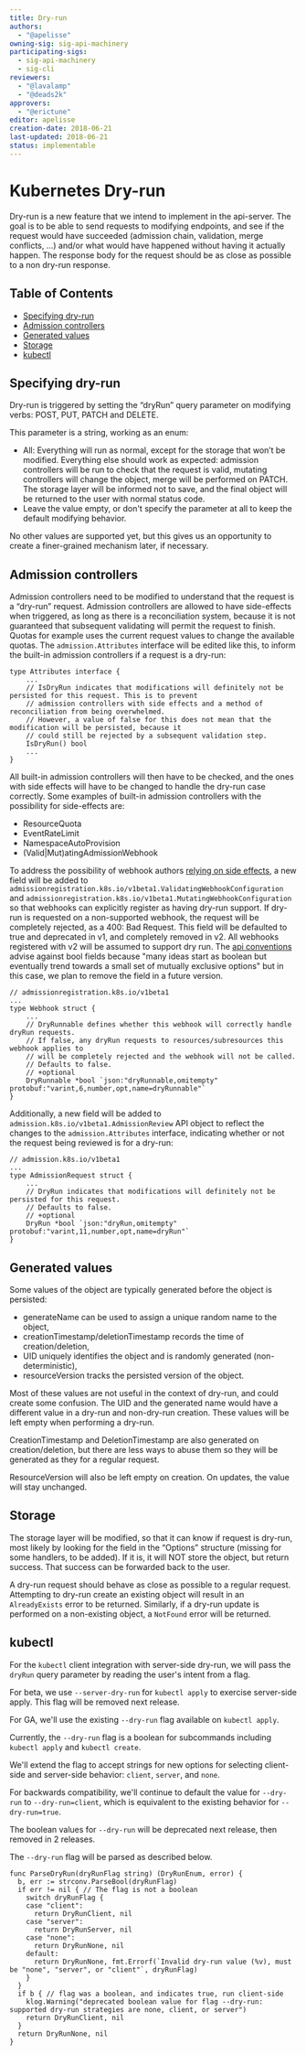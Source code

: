 ```yaml
---
title: Dry-run
authors:
  - "@apelisse"
owning-sig: sig-api-machinery
participating-sigs:
  - sig-api-machinery
  - sig-cli
reviewers:
  - "@lavalamp"
  - "@deads2k"
approvers:
  - "@erictune"
editor: apelisse
creation-date: 2018-06-21
last-updated: 2018-06-21
status: implementable
---
```


# Kubernetes Dry-run

Dry-run is a new feature that we intend to implement in the api-server. The goal
is to be able to send requests to modifying endpoints, and see if the request
would have succeeded (admission chain, validation, merge conflicts, ...) and/or
what would have happened without having it actually happen. The response body
for the request should be as close as possible to a non dry-run response.

## Table of Contents

<!-- toc -->
- [Specifying dry-run](#specifying-dry-run)
- [Admission controllers](#admission-controllers)
- [Generated values](#generated-values)
- [Storage](#storage)
- [kubectl](#kubectl)
<!-- /toc -->

## Specifying dry-run

Dry-run is triggered by setting the “dryRun” query parameter on modifying
verbs: POST, PUT, PATCH and DELETE.

This parameter is a string, working as an enum:
- All: Everything will run as normal, except for the storage that won’t be
  modified. Everything else should work as expected: admission controllers will
  be run to check that the request is valid, mutating controllers will change
  the object, merge will be performed on PATCH. The storage layer will be
  informed not to save, and the final object will be returned to the user with
  normal status code.
- Leave the value empty, or don't specify the parameter at all to keep the
  default modifying behavior.

No other values are supported yet, but this gives us an opportunity to create a
finer-grained mechanism later, if necessary.

## Admission controllers

Admission controllers need to be modified to understand that the request is a
“dry-run” request. Admission controllers are allowed to have side-effects
when triggered, as long as there is a reconciliation system, because it is not
guaranteed that subsequent validating will permit the request to finish.
Quotas for example uses the current request values to change the available quotas.
The ```admission.Attributes``` interface will be edited like this, to inform the
built-in admission controllers if a request is a dry-run:
```golang
type Attributes interface {
	...
	// IsDryRun indicates that modifications will definitely not be persisted for this request. This is to prevent
	// admission controllers with side effects and a method of reconciliation from being overwhelmed.
	// However, a value of false for this does not mean that the modification will be persisted, because it
	// could still be rejected by a subsequent validation step.
	IsDryRun() bool
	...
}
```

All built-in admission controllers will then have to be checked, and the ones with side
effects will have to be changed to handle the dry-run case correctly. Some examples of
built-in admission controllers with the possibility for side-effects are:
- ResourceQuota
- EventRateLimit
- NamespaceAutoProvision
- (Valid|Mut)atingAdmissionWebhook

To address the possibility of webhook authors [relying on side effects](https://github.com/kubernetes/website/blame/836629cb118e0f74545cc7d6d97aa6b9edfa1a16/content/en/docs/reference/access-authn-authz/admission-controllers.md#L582-L584), a new field
will be added to ```admissionregistration.k8s.io/v1beta1.ValidatingWebhookConfiguration``` and
```admissionregistration.k8s.io/v1beta1.MutatingWebhookConfiguration``` so that webhooks
can explicitly register as having dry-run support.
If dry-run is requested on a non-supported webhook, the request will be completely rejected,
as a 400: Bad Request. This field will be defaulted to true and deprecated in v1, and completely removed in v2.
All webhooks registered with v2 will be assumed to support dry run. The [api conventions](https://github.com/kubernetes/community/blob/master/contributors/devel/sig-architecture/api-conventions.md) advise
against bool fields because "many ideas start as boolean but eventually trend towards a small set
of mutually exclusive options" but in this case, we plan to remove the field in a future version.
```golang
// admissionregistration.k8s.io/v1beta1
...
type Webhook struct {
	...
	// DryRunnable defines whether this webhook will correctly handle dryRun requests.
	// If false, any dryRun requests to resources/subresources this webhook applies to
	// will be completely rejected and the webhook will not be called.
	// Defaults to false.
	// +optional
	DryRunnable *bool `json:"dryRunnable,omitempty" protobuf:"varint,6,number,opt,name=dryRunnable"`
}
```

Additionally, a new field will be added to ```admission.k8s.io/v1beta1.AdmissionReview```
API object to reflect the changes to the ```admission.Attributes``` interface, indicating
whether or not the request being reviewed is for a dry-run:
```golang
// admission.k8s.io/v1beta1
...
type AdmissionRequest struct {
	...
	// DryRun indicates that modifications will definitely not be persisted for this request.
	// Defaults to false.
	// +optional
	DryRun *bool `json:"dryRun,omitempty" protobuf:"varint,11,number,opt,name=dryRun"`
}
```

## Generated values

Some values of the object are typically generated before the object is persisted:
- generateName can be used to assign a unique random name to the object,
- creationTimestamp/deletionTimestamp records the time of creation/deletion,
- UID uniquely identifies the object and is randomly generated (non-deterministic),
- resourceVersion tracks the persisted version of the object.

Most of these values are not useful in the context of dry-run, and could create
some confusion. The UID and the generated name would have a different value in a
dry-run and non-dry-run creation. These values will be left empty when
performing a dry-run.

CreationTimestamp and DeletionTimestamp are also generated on creation/deletion,
but there are less ways to abuse them so they will be generated as they for a
regular request.

ResourceVersion will also be left empty on creation. On updates, the value will
stay unchanged.

## Storage

The storage layer will be modified, so that it can know if request is dry-run,
most likely by looking for the field in the “Options” structure (missing for
some handlers, to be added). If it is, it will NOT store the object, but return
success. That success can be forwarded back to the user.

A dry-run request should behave as close as possible to a regular
request. Attempting to dry-run create an existing object will result in an
`AlreadyExists` error to be returned. Similarly, if a dry-run update is
performed on a non-existing object, a `NotFound` error will be returned.

## kubectl

For the `kubectl` client integration with server-side dry-run, we will pass
the `dryRun` query parameter by reading the user's intent from a flag.

For beta, we use `--server-dry-run` for `kubectl apply` to exercise
server-side apply. This flag will be removed next release.

For GA, we'll use the existing `--dry-run` flag available on `kubectl apply`.

Currently, the `--dry-run` flag is a boolean for subcommands including
`kubectl apply` and `kubectl create`.

We'll extend the flag to accept strings for new options
for selecting client-side and server-side behavior: `client`, `server`, and
`none`.

For backwards compatibility, we'll continue to default the value for `--dry-run`
to `--dry-run=client`, which is equivalent to the existing behavior for
`--dry-run=true`.

The boolean values for `--dry-run` will be deprecated next release, then removed in 2 releases.

The `--dry-run` flag will be parsed as described below.

```golang
func ParseDryRun(dryRunFlag string) (DryRunEnum, error) {
  b, err := strconv.ParseBool(dryRunFlag)
  if err != nil { // The flag is not a boolean
    switch dryRunFlag {
    case "client":
      return DryRunClient, nil
    case "server":
      return DryRunServer, nil
    case "none":
      return DryRunNone, nil
    default:
      return DryRunNone, fmt.Errorf(`Invalid dry-run value (%v), must be "none", "server", or "client"`, dryRunFlag)
    }
  }
  if b { // flag was a boolean, and indicates true, run client-side
    klog.Warning("deprecated boolean value for flag --dry-run: supported dry-run strategies are none, client, or server")
    return DryRunClient, nil
  }
  return DryRunNone, nil
}
```

